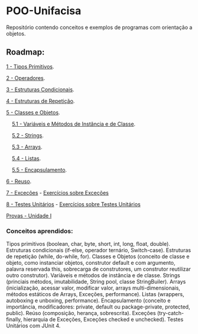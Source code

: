 # POO-Unifacisa
Repositório contendo conceitos e exemplos de programas com orientação a objetos.

## Roadmap:

[1 - Tipos Primitivos](conteudo/TiposPrimitivos.md).

[2 - Operadores](conteudo/Operadores.md).

[3 - Estruturas Condicionais](conteudo/EstruturasCondicionais.md).

[4 - Estruturas de Repetição](conteudo/EstruturasDeRepeticao.md).

[5 - Classes e Objetos](conteudo/ClassesEObjetos.md).

&nbsp;  &nbsp;  [5.1 - Variáveis e Métodos de Instância e de Classe](conteudo/VariaveisEMetodosDeInstanciaEDeClasse.md).

&nbsp;  &nbsp;  [5.2 - Strings](conteudo/Strings.md).

&nbsp;  &nbsp;  [5.3 - Arrays](conteudo/Arrays.md).

&nbsp;  &nbsp;  [5.4 - Listas](conteudo/Listas.md).

&nbsp;  &nbsp;  [5.5 - Encapsulamento](conteudo/Encapsulamento.md).

[6 - Reuso](conteudo/Reuso.md).

[7 - Exceções](https://docs.google.com/presentation/d/1d5GU4ogLLL-fUi4E6OJskhnfbQ3xTdyUjp_65vy3SY4/edit?usp=sharing) - [Exercícios sobre Exceções](conteudo/exercicios/Excecoes.md)

[8 - Testes Unitários](https://drive.google.com/file/d/1-U-Cery4zoHZLxTsjmX6uWaFOm8W2iqn/view?usp=sharing) - [Exercícios sobre Testes Unitários](conteudo/exercicios/TestesUnitarios.md)

[Provas - Unidade I](https://drive.google.com/open?id=1thIsyNeReOJq-vRdySqEVSYOmjwTEyZj)

### Conceitos aprendidos:

Tipos primitivos (boolean, char, byte, short, int, long, float, double). 
Estruturas condicionais (if-else, operador ternário, Switch-case).
Estruturas de repetição (while, do-while, for).
Classes e Objetos (conceito de classe e objeto, como instanciar objetos, construtor default e com argumento, palavra reservada this, sobrecarga de construtores, um construtor reutilizar outro construtor). 
Variáveis e métodos de instância e de classe.
Strings (princiais métodos, imutabilidade, String pool, classe StringBuiler).
Arrays (inicialização, acessar valor, modificar valor, arrays multi-dimensionais, métodos estáticos de Arrays, Exceções, performance).
Listas (wrappers, autoboxing e unboxing, performance).
Encapsulamento (conceito e importância, modificadores: private, default ou package-private, protected, public).
Reúso (composição, herança, sobrescrita).
Exceções (try-catch-finally, hierarquia de Exceções, Exceções checked e unchecked).
Testes Unitários com JUnit 4.
